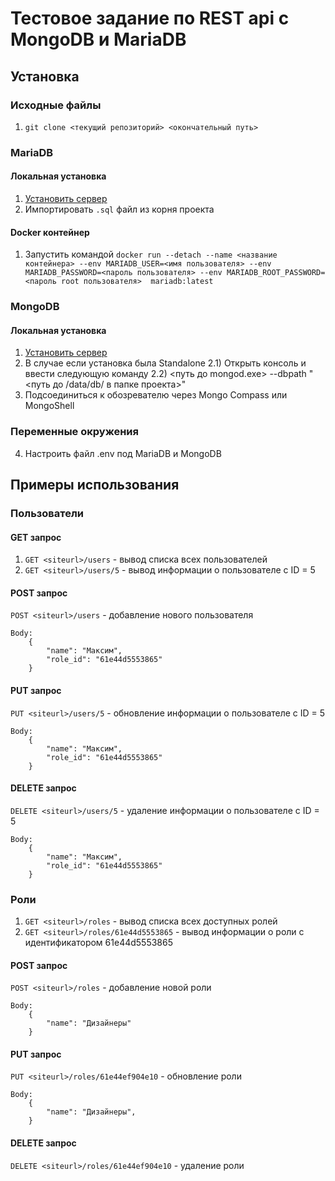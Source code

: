 # Тестовое задание по REST api с MongoDB и MariaDB

## Установка
### Исходные файлы
1) `git clone <текущий репозиторий> <окончательный путь>`

### MariaDB
#### Локальная установка
1) [Установить сервер](https://mariadb.org/download/?t=mariadb&p=mariadb&r=10.6.5&os=windows&cpu=x86_64&pkg=msi&m=docker_ru)
2) Импортировать `.sql` файл из корня проекта

#### Docker контейнер
1) Запустить командой `docker run --detach --name <название контейнера> --env MARIADB_USER=<имя пользователя> --env MARIADB_PASSWORD=<пароль пользователя> --env MARIADB_ROOT_PASSWORD=<пароль root пользователя>  mariadb:latest`

### MongoDB
#### Локальная установка
1) [Установить сервер](https://www.mongodb.com/try/download/community)
2) В случае если установка была Standalone
2.1) Открыть консоль и ввести следующую команду
2.2) <путь до mongod.exe> --dbpath "<путь до /data/db/ в папке проекта>"
3) Подсоединиться к обозревателю через Mongo Compass или MongoShell

### Переменные окружения
4) Настроить файл .env под MariaDB и MongoDB

## Примеры использования

### Пользователи
#### GET запрос
1) `GET <siteurl>/users` - вывод списка всех пользователей
2) `GET <siteurl>/users/5` - вывод информации о пользователе с ID = 5

#### POST запрос
`POST <siteurl>/users` - добавление нового пользователя
```
Body: 
    {
        "name": "Максим",
        "role_id": "61e44d5553865"
    }
```

#### PUT запрос
`PUT <siteurl>/users/5` - обновление информации о пользователе с ID = 5
```
Body: 
    {
        "name": "Максим",
        "role_id": "61e44d5553865"
    }
```

#### DELETE запрос
`DELETE <siteurl>/users/5` - удаление информации о пользователе с ID = 5
```
Body: 
    {
        "name": "Максим",
        "role_id": "61e44d5553865"
    }
```

### Роли
1) `GET <siteurl>/roles` - вывод списка всех доступных ролей
2) `GET <siteurl>/roles/61e44d5553865` - вывод информации о роли с идентификатором 61e44d5553865


#### POST запрос
`POST <siteurl>/roles` - добавление новой роли
```
Body: 
    {
        "name": "Дизайнеры"
    }
```

#### PUT запрос
`PUT <siteurl>/roles/61e44ef904e10` - обновление роли
```
Body: 
    {
        "name": "Дизайнеры",
    }
```

#### DELETE запрос
`DELETE <siteurl>/roles/61e44ef904e10` - удаление роли